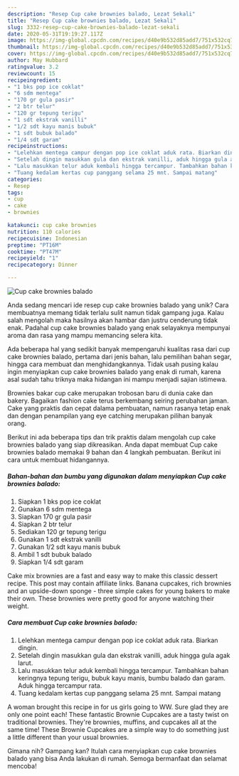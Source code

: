 ```yaml
---
description: "Resep Cup cake brownies balado, Lezat Sekali"
title: "Resep Cup cake brownies balado, Lezat Sekali"
slug: 3332-resep-cup-cake-brownies-balado-lezat-sekali
date: 2020-05-31T19:19:27.117Z
image: https://img-global.cpcdn.com/recipes/d40e9b532d85add7/751x532cq70/cup-cake-brownies-balado-foto-resep-utama.jpg
thumbnail: https://img-global.cpcdn.com/recipes/d40e9b532d85add7/751x532cq70/cup-cake-brownies-balado-foto-resep-utama.jpg
cover: https://img-global.cpcdn.com/recipes/d40e9b532d85add7/751x532cq70/cup-cake-brownies-balado-foto-resep-utama.jpg
author: May Hubbard
ratingvalue: 3.2
reviewcount: 15
recipeingredient:
- "1 bks pop ice coklat"
- "6 sdm mentega"
- "170 gr gula pasir"
- "2 btr telur"
- "120 gr tepung terigu"
- "1 sdt ekstrak vanilli"
- "1/2 sdt kayu manis bubuk"
- "1 sdt bubuk balado"
- "1/4 sdt garam"
recipeinstructions:
- "Lelehkan mentega campur dengan pop ice coklat aduk rata. Biarkan dingin."
- "Setelah dingin masukkan gula dan ekstrak vanilli, aduk hingga gula agak larut."
- "Lalu masukkan telur aduk kembali hingga tercampur. Tambahkan bahan keringnya tepung terigu, bubuk kayu manis, bumbu balado dan garam. Aduk hingga tercampur rata."
- "Tuang kedalam kertas cup panggang selama 25 mnt. Sampai matang"
categories:
- Resep
tags:
- cup
- cake
- brownies

katakunci: cup cake brownies 
nutrition: 110 calories
recipecuisine: Indonesian
preptime: "PT16M"
cooktime: "PT47M"
recipeyield: "1"
recipecategory: Dinner

---
```



![Cup cake brownies balado](https://img-global.cpcdn.com/recipes/d40e9b532d85add7/751x532cq70/cup-cake-brownies-balado-foto-resep-utama.jpg)

Anda sedang mencari ide resep cup cake brownies balado yang unik? Cara membuatnya memang tidak terlalu sulit namun tidak gampang juga. Kalau salah mengolah maka hasilnya akan hambar dan justru cenderung tidak enak. Padahal cup cake brownies balado yang enak selayaknya mempunyai aroma dan rasa yang mampu memancing selera kita.

Ada beberapa hal yang sedikit banyak mempengaruhi kualitas rasa dari cup cake brownies balado, pertama dari jenis bahan, lalu pemilihan bahan segar, hingga cara membuat dan menghidangkannya. Tidak usah pusing kalau ingin menyiapkan cup cake brownies balado yang enak di rumah, karena asal sudah tahu triknya maka hidangan ini mampu menjadi sajian istimewa.

Brownies bakar cup cake merupakan trobosan baru di dunia cake dan bakery. Bagaikan fashion cake terus berkembang seiring perubahan jaman. Cake yang praktis dan cepat dalama pembuatan, namun rasanya tetap enak dan dengan penampilan yang eye catching merupakan pilihan banyak orang.


Berikut ini ada beberapa tips dan trik praktis dalam mengolah cup cake brownies balado yang siap dikreasikan. Anda dapat membuat Cup cake brownies balado memakai 9 bahan dan 4 langkah pembuatan. Berikut ini cara untuk membuat hidangannya.

<!--inarticleads1-->

##### Bahan-bahan dan bumbu yang digunakan dalam menyiapkan Cup cake brownies balado:

1. Siapkan 1 bks pop ice coklat
1. Gunakan 6 sdm mentega
1. Siapkan 170 gr gula pasir
1. Siapkan 2 btr telur
1. Sediakan 120 gr tepung terigu
1. Gunakan 1 sdt ekstrak vanilli
1. Gunakan 1/2 sdt kayu manis bubuk
1. Ambil 1 sdt bubuk balado
1. Siapkan 1/4 sdt garam


Cake mix brownies are a fast and easy way to make this classic dessert recipe. This post may contain affiliate links. Banana cupcakes, rich brownies and an upside-down sponge - three simple cakes for young bakers to make their own. These brownies were pretty good for anyone watching their weight. 

<!--inarticleads2-->

##### Cara membuat Cup cake brownies balado:

1. Lelehkan mentega campur dengan pop ice coklat aduk rata. Biarkan dingin.
1. Setelah dingin masukkan gula dan ekstrak vanilli, aduk hingga gula agak larut.
1. Lalu masukkan telur aduk kembali hingga tercampur. Tambahkan bahan keringnya tepung terigu, bubuk kayu manis, bumbu balado dan garam. Aduk hingga tercampur rata.
1. Tuang kedalam kertas cup panggang selama 25 mnt. Sampai matang


A woman brought this recipe in for us girls going to WW. Sure glad they are only one point each! These fantastic Brownie Cupcakes are a tasty twist on traditional brownies. They&#39;re brownies, muffins, and cupcakes all at the same time! These Brownie Cupcakes are a simple way to do something just a little different than your usual brownies. 

Gimana nih? Gampang kan? Itulah cara menyiapkan cup cake brownies balado yang bisa Anda lakukan di rumah. Semoga bermanfaat dan selamat mencoba!

